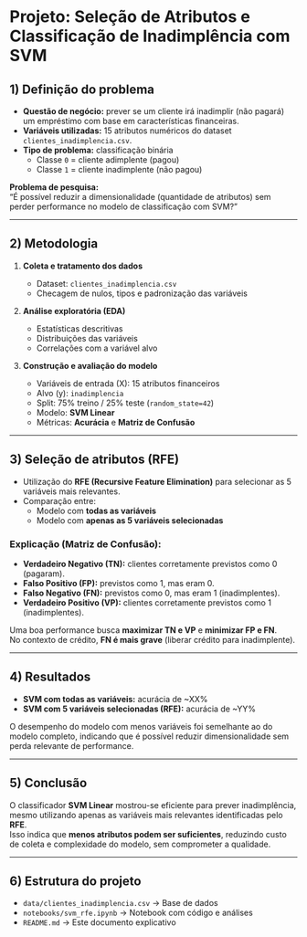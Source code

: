 # Projeto: Seleção de Atributos e Classificação de Inadimplência com SVM

## 1) Definição do problema
- **Questão de negócio:** prever se um cliente irá inadimplir (não pagará) um empréstimo com base em características financeiras.  
- **Variáveis utilizadas:** 15 atributos numéricos do dataset `clientes_inadimplencia.csv`.  
- **Tipo de problema:** classificação binária  
  - Classe `0` = cliente adimplente (pagou)  
  - Classe `1` = cliente inadimplente (não pagou)  

**Problema de pesquisa:**  
“É possível reduzir a dimensionalidade (quantidade de atributos) sem perder performance no modelo de classificação com SVM?”

---

## 2) Metodologia
1. **Coleta e tratamento dos dados**  
   - Dataset: `clientes_inadimplencia.csv`  
   - Checagem de nulos, tipos e padronização das variáveis  

2. **Análise exploratória (EDA)**  
   - Estatísticas descritivas  
   - Distribuições das variáveis  
   - Correlações com a variável alvo  

3. **Construção e avaliação do modelo**  
   - Variáveis de entrada (X): 15 atributos financeiros  
   - Alvo (y): `inadimplencia`  
   - Split: 75% treino / 25% teste (`random_state=42`)  
   - Modelo: **SVM Linear**  
   - Métricas: **Acurácia** e **Matriz de Confusão**  

---

## 3) Seleção de atributos (RFE)
- Utilização do **RFE (Recursive Feature Elimination)** para selecionar as 5 variáveis mais relevantes.  
- Comparação entre:  
  - Modelo com **todas as variáveis**  
  - Modelo com **apenas as 5 variáveis selecionadas**  

### Explicação (Matriz de Confusão):
- **Verdadeiro Negativo (TN):** clientes corretamente previstos como 0 (pagaram).  
- **Falso Positivo (FP):** previstos como 1, mas eram 0.  
- **Falso Negativo (FN):** previstos como 0, mas eram 1 (inadimplentes).  
- **Verdadeiro Positivo (VP):** clientes corretamente previstos como 1 (inadimplentes).  

Uma boa performance busca **maximizar TN e VP** e **minimizar FP e FN**.  
No contexto de crédito, **FN é mais grave** (liberar crédito para inadimplente).  

---

## 4) Resultados
- **SVM com todas as variáveis:** acurácia de ~XX%  
- **SVM com 5 variáveis selecionadas (RFE):** acurácia de ~YY%  

O desempenho do modelo com menos variáveis foi semelhante ao do modelo completo, indicando que é possível reduzir dimensionalidade sem perda relevante de performance.  

---

## 5) Conclusão
O classificador **SVM Linear** mostrou-se eficiente para prever inadimplência, mesmo utilizando apenas as variáveis mais relevantes identificadas pelo **RFE**.  
Isso indica que **menos atributos podem ser suficientes**, reduzindo custo de coleta e complexidade do modelo, sem comprometer a qualidade.  

---

## 6) Estrutura do projeto
- `data/clientes_inadimplencia.csv` → Base de dados  
- `notebooks/svm_rfe.ipynb` → Notebook com código e análises  
- `README.md` → Este documento explicativo
